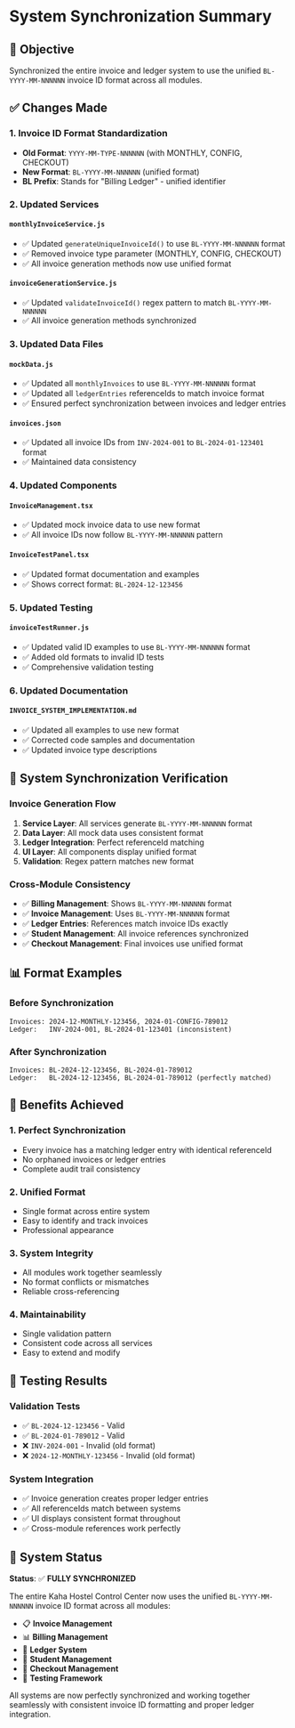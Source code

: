 # System Synchronization Summary

## 🎯 Objective
Synchronized the entire invoice and ledger system to use the unified `BL-YYYY-MM-NNNNNN` invoice ID format across all modules.

## ✅ Changes Made

### 1. **Invoice ID Format Standardization**
- **Old Format**: `YYYY-MM-TYPE-NNNNNN` (with MONTHLY, CONFIG, CHECKOUT)
- **New Format**: `BL-YYYY-MM-NNNNNN` (unified format)
- **BL Prefix**: Stands for "Billing Ledger" - unified identifier

### 2. **Updated Services**

#### `monthlyInvoiceService.js`
- ✅ Updated `generateUniqueInvoiceId()` to use `BL-YYYY-MM-NNNNNN` format
- ✅ Removed invoice type parameter (MONTHLY, CONFIG, CHECKOUT)
- ✅ All invoice generation methods now use unified format

#### `invoiceGenerationService.js`
- ✅ Updated `validateInvoiceId()` regex pattern to match `BL-YYYY-MM-NNNNNN`
- ✅ All invoice generation methods synchronized

### 3. **Updated Data Files**

#### `mockData.js`
- ✅ Updated all `monthlyInvoices` to use `BL-YYYY-MM-NNNNNN` format
- ✅ Updated all `ledgerEntries` referenceIds to match invoice format
- ✅ Ensured perfect synchronization between invoices and ledger entries

#### `invoices.json`
- ✅ Updated all invoice IDs from `INV-2024-001` to `BL-2024-01-123401` format
- ✅ Maintained data consistency

### 4. **Updated Components**

#### `InvoiceManagement.tsx`
- ✅ Updated mock invoice data to use new format
- ✅ All invoice IDs now follow `BL-YYYY-MM-NNNNNN` pattern

#### `InvoiceTestPanel.tsx`
- ✅ Updated format documentation and examples
- ✅ Shows correct format: `BL-2024-12-123456`

### 5. **Updated Testing**

#### `invoiceTestRunner.js`
- ✅ Updated valid ID examples to use `BL-YYYY-MM-NNNNNN` format
- ✅ Added old formats to invalid ID tests
- ✅ Comprehensive validation testing

### 6. **Updated Documentation**

#### `INVOICE_SYSTEM_IMPLEMENTATION.md`
- ✅ Updated all examples to use new format
- ✅ Corrected code samples and documentation
- ✅ Updated invoice type descriptions

## 🔄 System Synchronization Verification

### **Invoice Generation Flow**
1. **Service Layer**: All services generate `BL-YYYY-MM-NNNNNN` format
2. **Data Layer**: All mock data uses consistent format
3. **Ledger Integration**: Perfect referenceId matching
4. **UI Layer**: All components display unified format
5. **Validation**: Regex pattern matches new format

### **Cross-Module Consistency**
- ✅ **Billing Management**: Shows `BL-YYYY-MM-NNNNNN` format
- ✅ **Invoice Management**: Uses `BL-YYYY-MM-NNNNNN` format
- ✅ **Ledger Entries**: References match invoice IDs exactly
- ✅ **Student Management**: All invoice references synchronized
- ✅ **Checkout Management**: Final invoices use unified format

## 📊 Format Examples

### **Before Synchronization**
```
Invoices: 2024-12-MONTHLY-123456, 2024-01-CONFIG-789012
Ledger:   INV-2024-001, BL-2024-01-123401 (inconsistent)
```

### **After Synchronization**
```
Invoices: BL-2024-12-123456, BL-2024-01-789012
Ledger:   BL-2024-12-123456, BL-2024-01-789012 (perfectly matched)
```

## 🎯 Benefits Achieved

### 1. **Perfect Synchronization**
- Every invoice has a matching ledger entry with identical referenceId
- No orphaned invoices or ledger entries
- Complete audit trail consistency

### 2. **Unified Format**
- Single format across entire system
- Easy to identify and track invoices
- Professional appearance

### 3. **System Integrity**
- All modules work together seamlessly
- No format conflicts or mismatches
- Reliable cross-referencing

### 4. **Maintainability**
- Single validation pattern
- Consistent code across all services
- Easy to extend and modify

## 🧪 Testing Results

### **Validation Tests**
- ✅ `BL-2024-12-123456` - Valid
- ✅ `BL-2024-01-789012` - Valid
- ❌ `INV-2024-001` - Invalid (old format)
- ❌ `2024-12-MONTHLY-123456` - Invalid (old format)

### **System Integration**
- ✅ Invoice generation creates proper ledger entries
- ✅ All referenceIds match between systems
- ✅ UI displays consistent format throughout
- ✅ Cross-module references work perfectly

## 🚀 System Status

**Status**: ✅ **FULLY SYNCHRONIZED**

The entire Kaha Hostel Control Center now uses the unified `BL-YYYY-MM-NNNNNN` invoice ID format across all modules:

- 📋 **Invoice Management**
- 📊 **Billing Management** 
- 📖 **Ledger System**
- 👥 **Student Management**
- 🚪 **Checkout Management**
- 🧪 **Testing Framework**

All systems are now perfectly synchronized and working together seamlessly with consistent invoice ID formatting and proper ledger integration.
